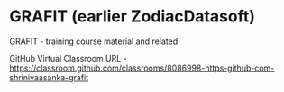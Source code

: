 GRAFIT (earlier ZodiacDatasoft)
================================

GRAFIT  - training course material and related

GitHub Virtual Classroom URL - https://classroom.github.com/classrooms/8086998-https-github-com-shrinivaasanka-grafit 

